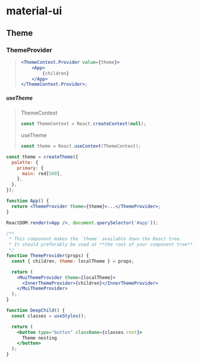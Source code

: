 # material-ui

## Theme

### ThemeProvider

> ```jsx
> <ThemeContext.Provider value={theme}>
>     <App>
>         {children}
>     </App>
> </ThemeContext.Provider>;
> ```

##### useTheme

> ThemeContext
> 
> ```jsx
> const ThemeContext = React.createContext(null);
> ```
> 
> useTheme
> 
> ```jsx
> const theme = React.useContext(ThemeContext);
> ```

```jsx
const theme = createTheme({
  palette: {
    primary: {
      main: red[500],
    },
  },
});

function App() {
  return <ThemeProvider theme={theme}>...</ThemeProvider>;
}

ReactDOM.render(<App />, document.querySelector('#app'));
```

```jsx
/**
 * This component makes the `theme` available down the React tree.
 * It should preferably be used at **the root of your component tree**.
 */
function ThemeProvider(props) {
  const { children, theme: localTheme } = props;

  return (
    <MuiThemeProvider theme={localTheme}>
      <InnerThemeProvider>{children}</InnerThemeProvider>
    </MuiThemeProvider>
  );
}
```

```jsx
function DeepChild() {
  const classes = useStyles();

  return (
    <button type="button" className={classes.root}>
      Theme nesting
    </button>
  );
}
```
